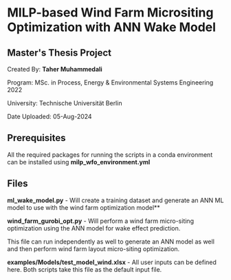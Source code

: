 # MILP-based Wind Farm Micrositing Optimization with ANN Wake Model

## Master's Thesis Project

Created By: **Taher Muhammedali**

Program: MSc. in Process, Energy & Environmental Systems Engineering 2022

University: Technische Universität Berlin

Date Uploaded: 05-Aug-2024

## Prerequisites

All the required packages for running the scripts in a conda environment can be installed using **milp_wfo_environment.yml**

## Files

**ml_wake_model.py** - Will create a training dataset and generate an ANN ML model to use with the wind farm optimization model**

**wind_farm_gurobi_opt.py** - Will perform a wind farm micro-siting optimization using the ANN model for wake effect prediction.

This file can run independently as well to generate an ANN model as well and then perform wind farm layout micro-siting optimization.

**examples/Models/test_model_wind.xlsx** - All user inputs can be defined here. Both scripts take this file as the default input file.
